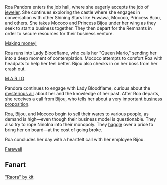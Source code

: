 Roa Pandora enters the job hall, where she eagerly accepts the job of [jeweler](https://www.youtube.com/live/zmRDeC_aJUM?si=jFDNWI_EmN9S-nyd&t=1890). She continues exploring the castle where she engages in conversation with other Shining Stars like Fuwawa, Mococo, Princess Bijou, and others. She takes Mococo and Princess Bijou under her wing as they seek to start a business together. They then depart for the Remnants in order to secure resources for their business venture.

[Making money!](#embed:https://www.youtube.com/live/zmRDeC_aJUM?t=4400s)

Roa runs into Lady Bloodflame, who calls her "Queen Mario," sending her into a deep moment of contemplation. Mococo attempts to comfort Roa with headpats to help her feel better. Bijou also checks in on her boss from her crash out.

[M A R I O](#embed:https://www.youtube.com/live/zmRDeC_aJUM?t=4844s)

Pandora continues to engage with Lady Bloodflame, curious about the [mysterious air](https://www.youtube.com/live/zmRDeC_aJUM?si=lv4_37Z3C-neG7Fs&t=6615) about her and the knowledge of her past. After Roa departs, she receives a call from Bijou, who tells her about a very important [business proposition](https://www.youtube.com/live/zmRDeC_aJUM?si=FyLgQ_zBtSf6EpCZ&t=7104).

Roa, Bijou, and Mococo begin to sell their wares to various people, as demand is high—even though their business model is questionable. They also try to rope NinoIna into their monopoly. They [haggle](https://www.youtube.com/live/zmRDeC_aJUM?t=10740s) over a price to bring her on board—at the cost of going broke.

Roa concludes her day with a heartfelt call with her employee Bijou.

[Farewell](#embed:https://www.youtube.com/live/zmRDeC_aJUM?si=czHTmms2vxXnctbm)

## Fanart

["Raora" by kit](https://x.com/quartzquadrant/status/1902200030980649355)
